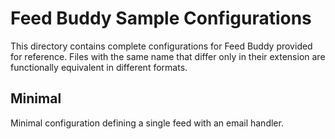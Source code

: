 # Feed Buddy Sample Configurations

This directory contains complete configurations for Feed Buddy provided for reference.  Files with the same name that differ only in their extension are functionally equivalent in different formats.

## Minimal
Minimal configuration defining a single feed with an email handler.
